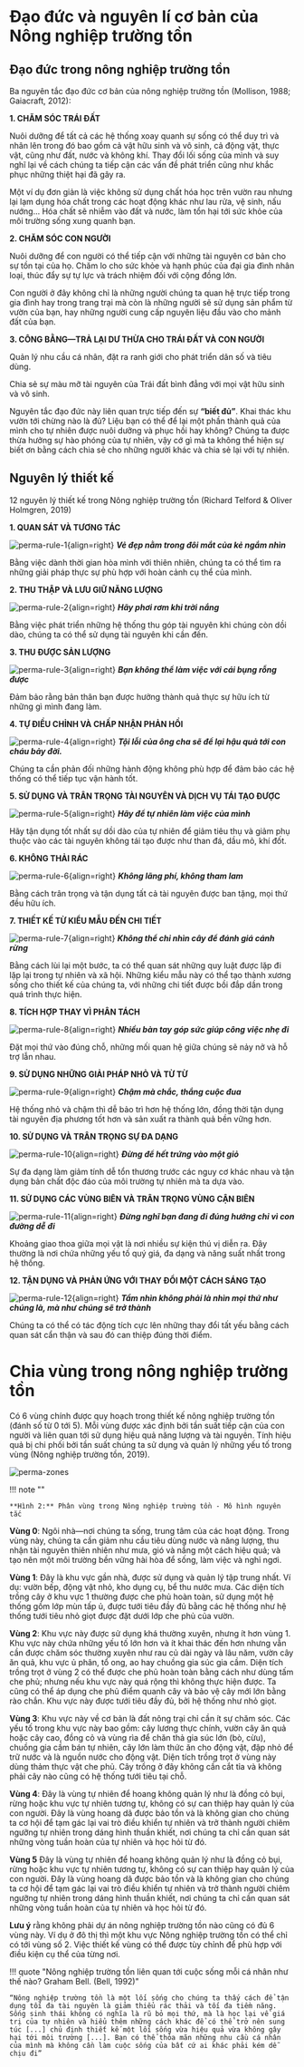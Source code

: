 # Đạo đức và nguyên lí cơ bản của Nông nghiệp trường tồn

## Đạo đức trong nông nghiệp trường tồn
Ba nguyên tắc đạo đức cơ bản của nông nghiệp trường tồn (Mollison, 1988; Gaiacraft, 2012):

**1. CHĂM SÓC TRÁI ĐẤT**

Nuôi dưỡng để tất cả các hệ thống xoay quanh sự sống có thể duy trì và nhân lên trong đó bao gồm cả vật hữu sinh và vô sinh, cả động vật, thực vật, cũng như đất, nước và không khí. Thay đổi lối sống của mình và suy nghĩ lại về cách chúng ta tiếp cận các vấn đề phát triển cũng như khắc phục những thiệt hại đã gây ra.

Một ví dụ đơn giản là việc không sử dụng chất hóa học trên vườn rau nhưng lại lạm dụng hóa chất trong các hoạt động khác như lau rửa, vệ sinh, nấu nướng... Hóa chất sẽ nhiễm vào đất và nước, làm tổn hại tới sức khỏe của môi trường sống xung quanh bạn.

**2. CHĂM SÓC CON NGƯỜI**

Nuôi dưỡng để con người có thể tiếp cận với những tài nguyên cơ bản cho sự tồn tại của họ. Chăm lo cho sức khỏe và hạnh phúc của đại gia đình nhân loại, thúc đẩy sự tự lực và trách nhiệm đối với cộng đồng lớn.

Con người ở đây không chỉ là những người chúng ta quan hệ trực tiếp trong gia đình hay trong trang trại mà còn là những người sẽ sử dụng sản phẩm từ vườn của bạn, hay những người cung cấp nguyên liệu đầu vào cho mảnh đất của bạn.

**3. CÔNG BẰNG&mdash;TRẢ LẠI DƯ THỪA CHO TRÁI ĐẤT VÀ CON NGƯỜI**

Quản lý nhu cầu cá nhân, đặt ra ranh giới cho phát triển dân số và tiêu dùng.

Chia sẻ sự màu mỡ tài nguyên của Trái đất bình đẳng với mọi vật hữu sinh và vô sinh.

Nguyên tắc đạo đức này liên quan trực tiếp đến sự **“biết đủ”**. Khai thác khu vườn tới chừng nào là đủ? Liệu bạn có thể để lại một phần thành quả của mình cho tự nhiên được nuôi dưỡng và phục hồi hay không? Chúng ta được thừa hưởng sự hào phóng của tự nhiên, vậy cớ gì mà ta không thể hiện sự biết ơn bằng cách chia sẻ cho những người khác và chia sẻ lại với tự nhiên.

## Nguyên lý thiết kế

12 nguyên lý thiết kế trong Nông nghiệp trường tồn (Richard Telford & Oliver Holmgren, 2019)

<span class=doubleUnderline>**1. QUAN SÁT VÀ TƯƠNG TÁC**</span>

![perma-rule-1](../../assets/images/perma-rule-1.svg){align=right}
***Vẻ đẹp nằm trong đôi mắt của kẻ ngắm nhìn***

Bằng việc dành thời gian hòa mình với thiên nhiên, chúng ta có thể tìm ra những giải pháp thực sự phù hợp với hoàn cảnh cụ thể của mình.

<span class=doubleUnderline>**2. THU THẬP VÀ LƯU GIỮ NĂNG LƯỢNG**</span>

![perma-rule-2](../../assets/images/perma-rule-2.svg){align=right}
***Hãy phơi rơm khi trời nắng***

Bằng việc phát triển những hệ thống thu góp tài nguyên khi chúng còn dồi dào, chúng ta có thể sử dụng tài nguyên khi cần đến.

<span class=doubleUnderline>**3. THU ĐƯỢC SẢN LƯỢNG**</span>

![perma-rule-3](../../assets/images/perma-rule-3.svg){align=right}
***Bạn không thể làm việc với cái bụng rỗng được***

Đảm bảo rằng bản thân bạn được hưởng thành quả thực sự hữu ích từ những gì mình đang làm.

<span class=doubleUnderline>**4. TỰ ĐIỀU CHỈNH VÀ CHẤP NHẬN PHẢN HỒI**</span>

![perma-rule-4](../../assets/images/perma-rule-4.svg){align=right}
***Tội lỗi của ông cha sẽ để lại hậu quả tới con cháu bảy đời.***

Chúng ta cần phản đối những hành động không phù hợp để đảm bảo các hệ thống có thể tiếp tục vận hành tốt.

<span class=doubleUnderline>**5. SỬ DỤNG VÀ TRÂN TRỌNG TÀI NGUYÊN VÀ DỊCH VỤ TÁI TẠO ĐƯỢC**</span>

![perma-rule-5](../../assets/images/perma-rule-5.svg){align=right}
***Hãy để tự nhiên làm việc của mình***

Hãy tận dụng tốt nhất sự dồi dào của tự nhiên để giảm tiêu thụ và giảm phụ thuộc vào các tài nguyên không tái tạo được như than đá, dầu mỏ, khí đốt.

<span class=doubleUnderline>**6. KHÔNG THẢI RÁC**</span>

![perma-rule-6](../../assets/images/perma-rule-6.svg){align=right}
***Không lãng phí, không tham lam***

Bằng cách trân trọng và tận dụng tất cả tài nguyên được ban tặng, mọi thứ đều hữu ích.

<span class=doubleUnderline>**7. THIẾT KẾ TỪ KIỂU MẪU ĐẾN CHI TIẾT**</span>

![perma-rule-7](../../assets/images/perma-rule-7.svg){align=right}
***Không thể chỉ nhìn cây để đánh giá cánh rừng***

Bằng cách lùi lại một bước, ta có thể quan sát những quy luật được lặp đi lặp lại trong tự nhiên và xã hội. Những kiểu mẫu này có thể tạo thành xương sống cho thiết kế của chúng ta, với những chi tiết được bồi đắp dần trong quá trình thực hiện.

<span class=doubleUnderline>**8. TÍCH HỢP THAY VÌ PHÂN TÁCH**</span>

![perma-rule-8](../../assets/images/perma-rule-8.svg){align=right}
***Nhiều bàn tay góp sức giúp công việc nhẹ đi***

Đặt mọi thứ vào đúng chỗ, những mối quan hệ giữa chúng sẽ nảy nở và hỗ trợ lẫn nhau.

<span class=doubleUnderline>**9. SỬ DỤNG NHỮNG GIẢI PHÁP NHỎ VÀ TỪ TỪ**</span>

![perma-rule-9](../../assets/images/perma-rule-9.svg){align=right}
***Chậm mà chắc, thắng cuộc đua***

Hệ thống nhỏ và chậm thì dễ bảo trì hơn hệ thống lớn, đồng thời tận dụng tài nguyên địa phương tốt hơn và sản xuất ra thành quả bền vững hơn.

<span class=doubleUnderline>**10. SỬ DỤNG VÀ TRÂN TRỌNG SỰ ĐA DẠNG**</span>

![perma-rule-10](../../assets/images/perma-rule-10.svg){align=right}
***Đừng để hết trứng vào một giỏ***

Sự đa dạng làm giảm tính dễ tổn thương trước các nguy cơ khác nhau và tận dụng bản chất độc đáo của môi trường tự nhiên mà ta dựa vào.

<span class=doubleUnderline>**11. SỬ DỤNG CÁC VÙNG BIÊN VÀ TRÂN TRỌNG VÙNG CẬN BIÊN**</span>

![perma-rule-11](../../assets/images/perma-rule-11.svg){align=right}
***Đừng nghĩ bạn đang đi đúng hướng chỉ vì con đường dễ đi***

Khoảng giao thoa giữa mọi vật là nơi nhiều sự kiện thú vị diễn ra. Đây thường là nơi chứa những yếu tố quý giá, đa dạng và năng suất nhất trong hệ thống.

<span class=doubleUnderline>**12. TẬN DỤNG VÀ PHẢN ỨNG VỚI THAY ĐỔI MỘT CÁCH SÁNG TẠO**</span>

![perma-rule-12](../../assets/images/perma-rule-12.svg){align=right}
***Tầm nhìn không phải là nhìn mọi thứ như chúng là, mà như chúng sẽ trở thành***

Chúng ta có thể có tác động tích cực lên những thay đổi tất yếu bằng cách quan sát cẩn thận và sau đó can thiệp đúng thời điểm.

# Chia vùng trong nông nghiệp trường tồn

Có 6 vùng chính được quy hoạch trong thiết kế nông nghiệp trường tồn (đánh số từ 0 tới 5). Mỗi vùng được xác định bởi tần suất tiếp cận của con người và liên quan tới sử dụng hiệu quả năng lượng và tài nguyên. Tính hiệu quả bị chi phối bởi tần suất chúng ta sử dụng và quản lý những yếu tố trong vùng (Nông nghiệp trường tồn, 2019).

![perma-zones](../../assets/images/perma-zones.webp)

!!! note ""
    
    **Hình 2:** Phân vùng trong Nông nghiệp trường tồn - Mô hình nguyên tắc

**Vùng 0**: Ngôi nhà&mdash;nơi chúng ta sống, trung tâm của các hoạt động. Trong vùng này, chúng ta cần giảm nhu cầu tiêu dùng nước và năng lượng, thu nhận tài nguyên thiên nhiên như mưa, gió và nắng một cách hiệu quả; và tạo nên một môi trường bền vững hài hòa để sống, làm việc và nghỉ ngơi.

**Vùng 1**: Đây là khu vực gần nhà, được sử dụng và quản lý tập trung nhất. Ví dụ: vườn bếp, động vật nhỏ, kho dụng cụ, bể thu nước mưa. Các diện tích trồng cây ở khu vực 1 thường được che phủ hoàn toàn, sử dụng một hệ thống gồm lớp mùn tấp ủ, được tưới tiêu đầy đủ bằng các hệ thống như hệ thống tưới tiêu nhỏ giọt được đặt dưới lớp che phủ của vườn.

**Vùng 2**: Khu vực này được sử dụng khá thường xuyên, nhưng ít hơn vùng 1. Khu vực này chứa những yếu tố lớn hơn và ít khai thác đến hơn nhưng vẫn cần được chăm sóc thường xuyên như rau củ dài ngày và lâu năm, vườn cây ăn quả, khu vực ủ phân, tổ ong, ao hay chuồng gia súc gia cầm. Diện tích trồng trọt ở vùng 2 có thể được che phủ hoàn toàn bằng cách như dùng tấm che phủ; nhưng nếu khu vực này quá rộng thì không thực hiện được. Ta cũng có thể áp dụng che phủ điểm quanh cây và bảo vệ cây mới lớn bằng rào chắn. Khu vực này được tưới tiêu đầy đủ, bởi hệ thống như nhỏ giọt.

**Vùng 3**: Khu vực này về cơ bản là đất nông trại chỉ cần ít sự chăm sóc. Các yếu tố trong khu vực này bao gồm: cây lương thực chính, vườn cây ăn quả hoặc cây cao, đồng cỏ và vùng rìa để chăn thả gia súc lớn (bò, cừu), chuồng gia cầm bán tự nhiên, cây lớn làm thức ăn cho động vật, đập nhỏ để trữ nước và là nguồn nước cho động vật. Diện tích trồng trọt ở vùng này dùng thảm thực vật che phủ. Cây trồng ở đây không cần cắt tỉa và không phải cây nào cũng có hệ thống tưới tiêu tại chỗ.

**Vùng 4**: Đây là vùng tự nhiên để hoang không quản lý như là đồng cỏ bụi, rừng hoặc khu vực tự nhiên tương tự, không có sự can thiệp hay quản lý của con người. Đây là vùng hoang dã được bảo tồn và là không gian cho chúng ta cơ hội để tạm gác lại vai trò điều khiển tự nhiên và trở thành người chiêm ngưỡng tự nhiên trong dáng hình thuần khiết, nơi chúng ta chỉ cần quan sát những vòng tuần hoàn của tự nhiên và học hỏi từ đó.

**Vùng 5** Đây là vùng tự nhiên để hoang không quản lý như là đồng cỏ bụi, rừng hoặc khu vực tự nhiên tương tự, không có sự can thiệp hay quản lý của con người. Đây là vùng hoang dã được bảo tồn và là không gian cho chúng ta cơ hội để tạm gác lại vai trò điều khiển tự nhiên và trở thành người chiêm ngưỡng tự nhiên trong dáng hình thuần khiết, nơi chúng ta chỉ cần quan sát những vòng tuần hoàn của tự nhiên và học hỏi từ đó.

**Lưu ý** rằng không phải dự án nông nghiệp trường tồn nào cũng có đủ 6 vùng này. Ví dụ ở đô thị thì một khu vực Nông nghiệp trường tồn có thể chỉ có tới vùng số 2. Việc thiết kế vùng có thể được tùy chỉnh để phù hợp với điều kiện cụ thể của từng nơi.

!!! quote "Nông nghiệp trường tồn liên quan tới cuộc sống mỗi cá nhân như thế nào? Graham Bell. (Bell, 1992)"

    “Nông nghiệp trường tồn là một lối sống cho chúng ta thấy cách để tận dụng tối đa tài nguyên là giảm thiểu rác thải và tối đa tiềm năng. Sống sinh thái không có nghĩa là rũ bỏ mọi thứ, mà là học lại về giá trị của tự nhiên và hiểu thêm những cách khác để có thể trở nên sung túc [...] chủ định thiết kế một lối sống vừa hiệu quả vừa không gây hại tới môi trường [...]. Bạn có thể thỏa mãn những nhu cầu cá nhân của mình mà không cần làm cuộc sống của bất cứ ai khác phải kém dễ chịu đi”
